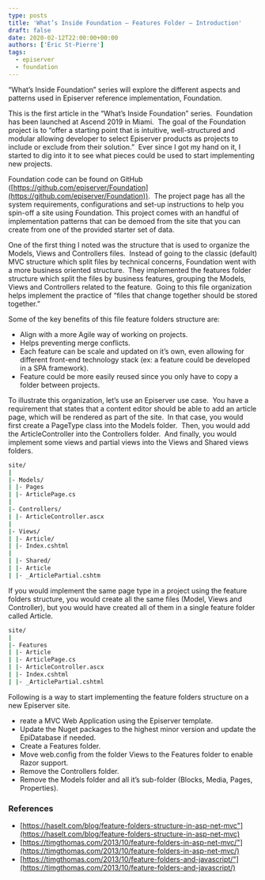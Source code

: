 ```yaml
---
type: posts
title: 'What’s Inside Foundation – Features Folder – Introduction'
draft: false
date: 2020-02-12T22:00:00+00:00
authors: ['Éric St-Pierre']
tags:
  - episerver
  - foundation
---
```


&#8220;What&#8217;s Inside Foundation&#8221; series will explore the different aspects and patterns used in Episerver reference implementation, Foundation.

This is the first article in the &#8220;What&#8217;s Inside Foundation&#8221; series.&nbsp; Foundation has been launched at Ascend 2019 in Miami.&nbsp; The goal of the Foundation project is to &#8220;offer a starting point that is intuitive, well-structured and modular allowing developer to select Episerver products as projects to include or exclude from their solution.&#8221;&nbsp; Ever since I got my hand on it, I started to dig into it to see what pieces could be used to start implementing new projects.&nbsp;

Foundation code can be found on GitHub ([https://github.com/episerver/Foundation](https://github.com/episerver/Foundation)).&nbsp; The project page has all the system requirements, configurations and set-up instructions to help you spin-off a site using Foundation. This project comes with an handful of implementation patterns that can be demoed from the site that you can create from one of the provided starter set of data.

One of the first thing I noted was the structure that is used to organize the Models, Views and Controllers files.&nbsp; Instead of going to the classic (default) MVC structure which split files by technical concerns, Foundation went with a more business oriented structure.&nbsp; They implemented the features folder structure which split the files by business features, grouping the Models, Views and Controllers related to the feature.&nbsp; Going to this file organization helps implement the practice of “files that change together should be stored together.”&nbsp;

Some of the key benefits of this file feature folders structure are:

- Align with a more Agile way of working on projects.
- Helps preventing merge conflicts.
- Each feature can be scale and updated on it&#8217;s own, even allowing for different front-end technology stack (ex: a feature could be developed in a SPA framework).
- Feature could be more easily reused since you only have to copy a folder between projects.

To illustrate this organization, let&#8217;s use an Episerver use case.&nbsp; You have a requirement that states that a content editor should be able to add an article page, which will be rendered as part of the site.&nbsp; In that case, you would first create a PageType class into the Models folder.&nbsp; Then, you would add the ArticleController into the Controllers folder.&nbsp; And finally, you would implement some views and partial views into the Views and Shared views folders.

```bash
site/
|
|- Models/
| |- Pages
| |- ArticlePage.cs
|
|- Controllers/
| |- ArticleController.ascx
|
|- Views/
| |- Article/
| |- Index.cshtml
|
| |- Shared/
| |- Article
| |- _ArticlePartial.cshtm
```

If you would implement the same page type in a project using the feature folders structure, you would create all the same files (Model, Views and Controller), but you would have created all of them in a single feature folder called Article.

```bash
site/
|
|- Features
| |- Article
| |- ArticlePage.cs
| |- ArticleController.ascx
| |- Index.cshtml
| |- _ArticlePartial.cshtml
```

Following is a way to start implementing the feature folders structure on a new Episerver site.

- reate a MVC Web Application using the Episerver template.
- Update the Nuget packages to the highest minor version and update the EpiDatabase if needed.
- Create a Features folder.
- Move web.config from the folder Views to the Features folder to enable Razor support.
- Remove the Controllers folder.
- Remove the Models folder and all it&#8217;s sub-folder (Blocks, Media, Pages, Properties).

### References

- [https://haselt.com/blog/feature-folders-structure-in-asp-net-mvc"](https://haselt.com/blog/feature-folders-structure-in-asp-net-mvc)
- [https://timgthomas.com/2013/10/feature-folders-in-asp-net-mvc/"](https://timgthomas.com/2013/10/feature-folders-in-asp-net-mvc/)
- [https://timgthomas.com/2013/10/feature-folders-and-javascript/"](https://timgthomas.com/2013/10/feature-folders-and-javascript/)
